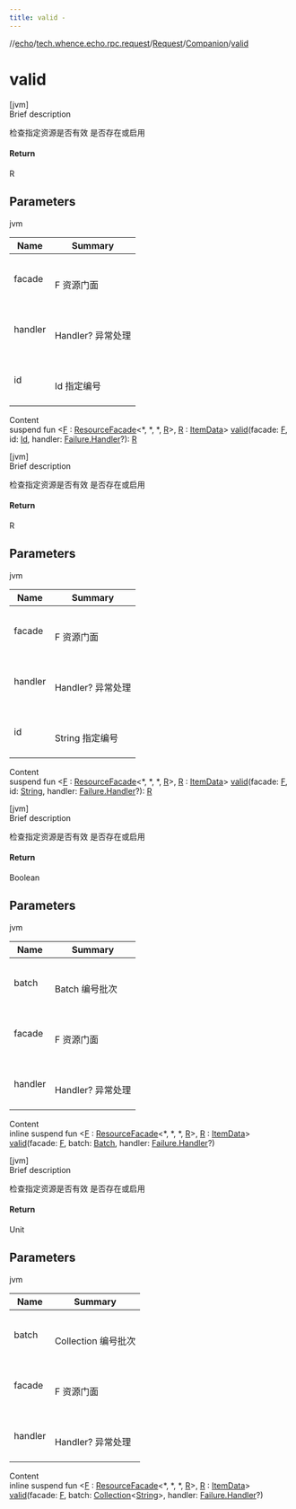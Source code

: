```yaml
---
title: valid -
---
```

//[echo](../../../index.md)/[tech.whence.echo.rpc.request](../../index.md)/[Request](../index.md)/[Companion](index.md)/[valid](valid.md)



# valid  
[jvm]  
Brief description  


检查指定资源是否有效 是否存在或启用



#### Return  


R



## Parameters  
  
jvm  
  
|  Name|  Summary| 
|---|---|
| facade| <br><br>F 资源门面<br><br>
| handler| <br><br>Handler? 异常处理<br><br>
| id| <br><br>Id 指定编号<br><br>
  
  
Content  
suspend fun <[F](valid.md) : [ResourceFacade](../../../tech.whence.echo.rpc.sample.resource/-resource-facade/index.md)<*, *, *, [R](valid.md)>, [R](valid.md) : [ItemData](../../../tech.whence.echo.rpc.sample.item/-item-data/index.md)> [valid](valid.md)(facade: [F](valid.md), id: [Id](../../-id/index.md), handler: [Failure.Handler](../../../tech.whence.echo.rpc.response/-failure/-handler/index.md)?): [R](valid.md)  


[jvm]  
Brief description  


检查指定资源是否有效 是否存在或启用



#### Return  


R



## Parameters  
  
jvm  
  
|  Name|  Summary| 
|---|---|
| facade| <br><br>F 资源门面<br><br>
| handler| <br><br>Handler? 异常处理<br><br>
| id| <br><br>String 指定编号<br><br>
  
  
Content  
suspend fun <[F](valid.md) : [ResourceFacade](../../../tech.whence.echo.rpc.sample.resource/-resource-facade/index.md)<*, *, *, [R](valid.md)>, [R](valid.md) : [ItemData](../../../tech.whence.echo.rpc.sample.item/-item-data/index.md)> [valid](valid.md)(facade: [F](valid.md), id: [String](https://kotlinlang.org/api/latest/jvm/stdlib/kotlin/-string/index.html), handler: [Failure.Handler](../../../tech.whence.echo.rpc.response/-failure/-handler/index.md)?): [R](valid.md)  


[jvm]  
Brief description  


检查指定资源是否有效 是否存在或启用



#### Return  


Boolean



## Parameters  
  
jvm  
  
|  Name|  Summary| 
|---|---|
| batch| <br><br>Batch 编号批次<br><br>
| facade| <br><br>F 资源门面<br><br>
| handler| <br><br>Handler? 异常处理<br><br>
  
  
Content  
inline suspend fun <[F](valid.md) : [ResourceFacade](../../../tech.whence.echo.rpc.sample.resource/-resource-facade/index.md)<*, *, *, [R](valid.md)>, [R](valid.md) : [ItemData](../../../tech.whence.echo.rpc.sample.item/-item-data/index.md)> [valid](valid.md)(facade: [F](valid.md), batch: [Batch](../../-batch/index.md), handler: [Failure.Handler](../../../tech.whence.echo.rpc.response/-failure/-handler/index.md)?)  


[jvm]  
Brief description  


检查指定资源是否有效 是否存在或启用



#### Return  


Unit



## Parameters  
  
jvm  
  
|  Name|  Summary| 
|---|---|
| batch| <br><br>Collection<String> 编号批次<br><br>
| facade| <br><br>F 资源门面<br><br>
| handler| <br><br>Handler? 异常处理<br><br>
  
  
Content  
inline suspend fun <[F](valid.md) : [ResourceFacade](../../../tech.whence.echo.rpc.sample.resource/-resource-facade/index.md)<*, *, *, [R](valid.md)>, [R](valid.md) : [ItemData](../../../tech.whence.echo.rpc.sample.item/-item-data/index.md)> [valid](valid.md)(facade: [F](valid.md), batch: [Collection](https://kotlinlang.org/api/latest/jvm/stdlib/kotlin.collections/-collection/index.html)<[String](https://kotlinlang.org/api/latest/jvm/stdlib/kotlin/-string/index.html)>, handler: [Failure.Handler](../../../tech.whence.echo.rpc.response/-failure/-handler/index.md)?)  



